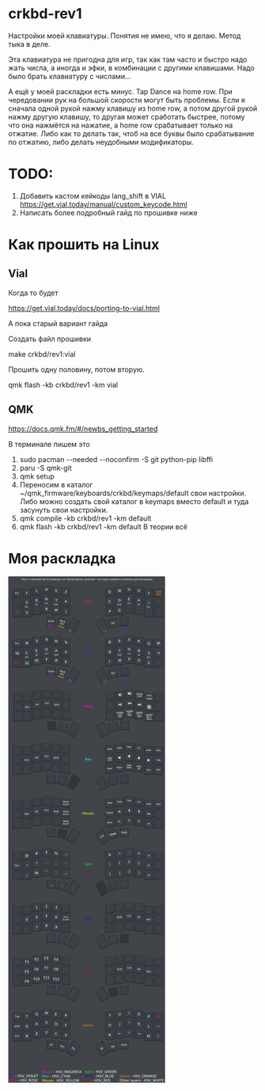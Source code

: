 # crkbd-rev1

Настройки моей клавиатуры. Понятия не имею, что я делаю. Метод тыка в деле.

Эта клавиатура не пригодна для игр, так как там часто и быстро надо жать числа, а иногда и эфки, в комбинации с другими клавишами. Надо было брать клавиатуру с числами...

А ещё у моей раскладки есть минус. Tap Dance на home row. При чередовании рук на большой скорости могут быть проблемы. Если я сначала одной рукой нажму клавишу из home row, а потом другой рукой нажму другую клавишу, то другая может сработать быстрее, потому что она нажмётся на нажатие, а home row срабатывает только на отжатие. Либо как то делать так, чтоб на все буквы было срабатывание по отжатию, либо делать неудобными модификаторы.

# TODO: 
1) Добавить кастом кейкоды lang_shift в VIAL https://get.vial.today/manual/custom_keycode.html
2) Написать более подробный гайд по прошивке ниже

# Как прошить на Linux

## Vial

Когда то будет

https://get.vial.today/docs/porting-to-vial.html

А пока старый вариант гайда

Создать файл прошивки

make crkbd/rev1:vial

Прошить одну половину, потом вторую.

qmk flash -kb crkbd/rev1 -km vial

## QMK

https://docs.qmk.fm/#/newbs_getting_started

В терминале пишем это
1) sudo pacman --needed --noconfirm -S git python-pip libffi 
2) paru -S qmk-git
3) qmk setup 
4) Переносим в каталог ~/qmk_firmware/keyboards/crkbd/keymaps/default свои настройки. Либо можно создать свой каталог в keymaps вместо default и туда засунуть свои настройки.
5) qmk compile -kb crkbd/rev1 -km default
6) qmk flash -kb crkbd/rev1 -km default
В теории всё

# Моя раскладка
![Keyboard](/img/layers.png)
